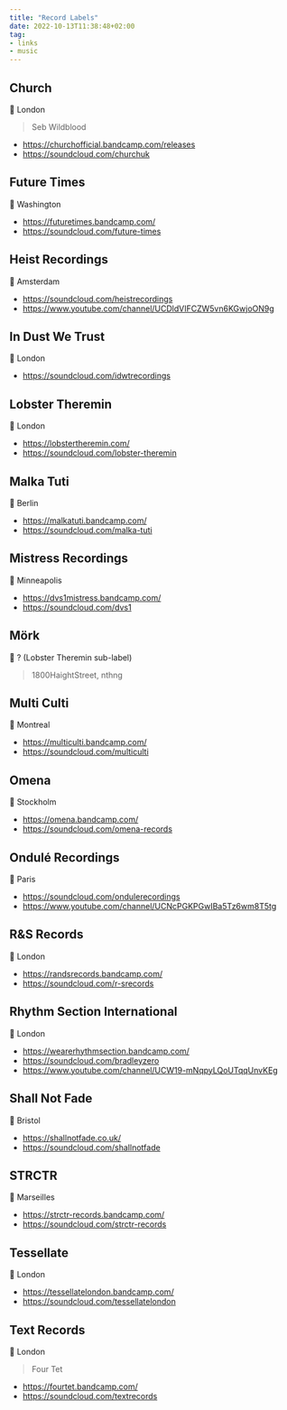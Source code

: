 ```yaml
---
title: "Record Labels"
date: 2022-10-13T11:38:48+02:00
tag:
- links
- music
---
```


## Church

📍 London

> Seb Wildblood

* https://churchofficial.bandcamp.com/releases
* https://soundcloud.com/churchuk

## Future Times

📍 Washington

* https://futuretimes.bandcamp.com/
* https://soundcloud.com/future-times

## Heist Recordings

📍 Amsterdam

* https://soundcloud.com/heistrecordings
* https://www.youtube.com/channel/UCDldVIFCZW5vn6KGwjoON9g

## In Dust We Trust

📍 London

* https://soundcloud.com/idwtrecordings

## Lobster Theremin

📍 London 

* https://lobstertheremin.com/
* https://soundcloud.com/lobster-theremin

## Malka Tuti

📍 Berlin

* https://malkatuti.bandcamp.com/
* https://soundcloud.com/malka-tuti

## Mistress Recordings

📍 Minneapolis

* https://dvs1mistress.bandcamp.com/
* https://soundcloud.com/dvs1

## Mörk

📍 ? (Lobster Theremin sub-label)

> 1800HaightStreet, nthng

## Multi Culti

📍 Montreal

* https://multiculti.bandcamp.com/
* https://soundcloud.com/multiculti

## Omena

📍 Stockholm

* https://omena.bandcamp.com/
* https://soundcloud.com/omena-records

## Ondulé Recordings

📍 Paris

* https://soundcloud.com/ondulerecordings
* https://www.youtube.com/channel/UCNcPGKPGwIBa5Tz6wm8T5tg

## R&S Records

📍 London

* https://randsrecords.bandcamp.com/
* https://soundcloud.com/r-srecords

## Rhythm Section International

📍 London

* https://wearerhythmsection.bandcamp.com/
* https://soundcloud.com/bradleyzero
* https://www.youtube.com/channel/UCW19-mNqpyLQoUTqqUnvKEg

## Shall Not Fade

📍 Bristol

* https://shallnotfade.co.uk/
* https://soundcloud.com/shallnotfade

## STRCTR

📍 Marseilles

* https://strctr-records.bandcamp.com/
* https://soundcloud.com/strctr-records

## Tessellate

📍 London

* https://tessellatelondon.bandcamp.com/
* https://soundcloud.com/tessellatelondon

## Text Records

📍 London

> Four Tet

* https://fourtet.bandcamp.com/
* https://soundcloud.com/textrecords
